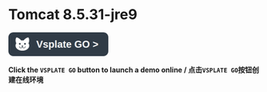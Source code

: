 # Tomcat 8.5.31-jre9

<a href="https://www.vsplate.com/?docker-compose=https://github.com/vsplate/dcenvs/tomcat/8.5.31-jre9"><img alt="VSPLATE GO" src="https://raw.githubusercontent.com/vsplate/images/master/vsgo_btn.png" width="200px"></a>

**Click the `VSPLATE GO` button to launch a demo online / 点击`VSPLATE GO`按钮创建在线环境**